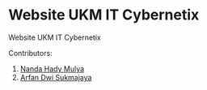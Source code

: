 # Website UKM IT Cybernetix

Website UKM IT Cybernetix

Contributors:
1. [Nanda Hady Mulya](https://github.com/nandahadymulya)
2. [Arfan Dwi Sukmajaya](https://github.com/ArfanDwiSukmajaya)
